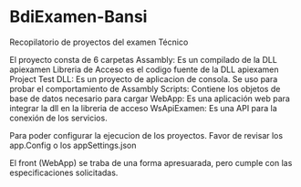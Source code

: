 # BdiExamen-Bansi
Recopilatorio de proyectos del examen Técnico


El proyecto consta de 6 carpetas
Assambly: Es un compilado de la DLL apiexamen
Libreria de Acceso es el codigo fuente de la DLL apiexamen
Project Test DLL: Es un proyecto de aplicacion de consola. Se uso para probar el comportamiento de Assambly
Scripts: Contiene los objetos de base de datos necesario para cargar
WebApp: Es una aplicación web para integrar la dll en la libreria de acceso
WsApiExamen: Es una API para la conexión de los servicios.

Para poder configurar la ejecucion de los proyectos. Favor de revisar los app.Config o los appSettings.json

El front (WebApp) se traba de una forma apresuarada, pero cumple con las especificaciones solicitadas.


